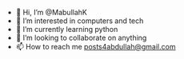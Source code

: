 - 👋 Hi, I’m @MabullahK
- 👀 I’m interested in computers and tech
- 🌱 I’m currently learning python
- 💞️ I’m looking to collaborate on anything
- 📫 How to reach me posts4abdullah@gmail.com

<!---
MabullahK/MabullahK is a ✨ special ✨ repository because its `README.md` (this file) appears on your GitHub profile.
You can click the Preview link to take a look at your changes.
--->
